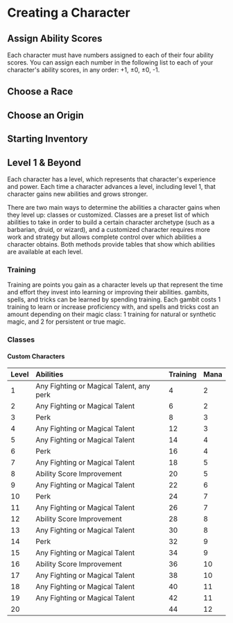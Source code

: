 # Creating a Character

## Assign Ability Scores

Each character must have numbers assigned to each of their four ability scores. You can assign each number in the following list to each of your character's ability scores, in any order: +1, ±0, ±0, -1.

## Choose a Race

## Choose an Origin

## Starting Inventory

## Level 1 & Beyond

Each character has a level, which represents that character's experience and power. Each time a character advances a level, including level 1, that character gains new abilities and grows stronger.

There are two main ways to determine the abilities a character gains when they level up: classes or customized. Classes are a preset list of which abilities to take in order to build a certain character archetype \(such as a barbarian, druid, or wizard\), and a customized character requires more work and strategy but allows complete control over which abilities a character obtains. Both methods provide tables that show which abilities are available at each level.

### Training

Training are points you gain as a character levels up that represent the time and effort they invest into learning or improving their abilities. gambits, spells, and tricks can be learned by spending training. Each gambit costs 1 training to learn or increase proficiency with, and spells and tricks cost an amount depending on their magic class: 1 training for natural or synthetic magic, and 2 for persistent or true magic.

### Classes

#### Custom Characters

| Level | Abilities | Training | Mana |
| :--- | :--- | :--- | :--- |
| 1 | Any Fighting or Magical Talent, any perk | 4 | 2 |
| 2 | Any Fighting or Magical Talent | 6 | 2 |
| 3 | Perk | 8 | 3 |
| 4 | Any Fighting or Magical Talent | 12 | 3 |
| 5 | Any Fighting or Magical Talent | 14 | 4 |
| 6 | Perk | 16 | 4 |
| 7 | Any Fighting or Magical Talent | 18 | 5 |
| 8 | Ability Score Improvement | 20 | 5 |
| 9 | Any Fighting or Magical Talent | 22 | 6 |
| 10 | Perk | 24 | 7 |
| 11 | Any Fighting or Magical Talent | 26 | 7 |
| 12 | Ability Score Improvement | 28 | 8 |
| 13 | Any Fighting or Magical Talent | 30 | 8 |
| 14 | Perk | 32 | 9 |
| 15 | Any Fighting or Magical Talent | 34 | 9 |
| 16 | Ability Score Improvement | 36 | 10 |
| 17 | Any Fighting or Magical Talent | 38 | 10 |
| 18 | Any Fighting or Magical Talent | 40 | 11 |
| 19 | Any Fighting or Magical Talent | 42 | 11 |
| 20 |  | 44 | 12 |


